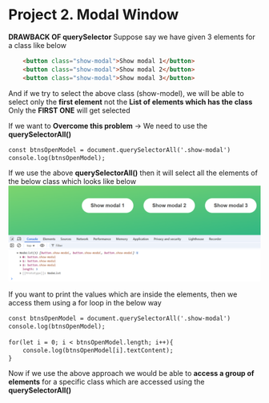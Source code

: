 # Project 2. Modal Window

**DRAWBACK OF querySelector**
Suppose say we have given 3 elements for a class like below 
```HTML
    <button class="show-modal">Show modal 1</button>
    <button class="show-modal">Show modal 2</button>
    <button class="show-modal">Show modal 3</button>
```
And if we try to select the above class (show-model), we will be able to select only the **first element** not the **List of elements which has the class**
Only the **FIRST ONE** will get selected

If we want to **Overcome this problem** -> We need to use the **querySelectorAll()**
```JS
const btnsOpenModel = document.querySelectorAll('.show-modal')
console.log(btnsOpenModel);
```
If we use the above **querySelectorAll()** then it will select all the elements of the below class which looks like below 
![Use of querySelectorAll()](./images/Usage%20of%20querySelector().png)

If you want to print the values which are inside the elements, then we access them using a for loop in the below way
```JS
const btnsOpenModel = document.querySelectorAll('.show-modal')
console.log(btnsOpenModel);

for(let i = 0; i < btnsOpenModel.length; i++){
    console.log(btnsOpenModel[i].textContent);
}
```
Now if we use the above approach we would be able to **access a group of elements** for a specific class which are accessed using the **querySelectorAll()**
